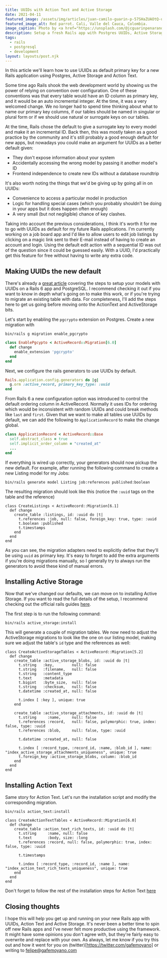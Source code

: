 ```yaml
---
title: UUIDs with Action Text and Active Storage
date: 2021-04-11
featured_image: /assets/img/articles/juan-camilo-guarin-p-57SHaZUAOtQ-unsplash.jpg
featured_image_alt: Red parrot. Cali, Valle del Cauca, Colombia.
image_caption: Photo by <a href="https://unsplash.com/@jcguarinpenaranda?utm_source=unsplash&utm_medium=referral&utm_content=creditCopyText">Juan Camilo Guarin P</a> on <a href="https://unsplash.com/s/photos/colombia?utm_source=unsplash&utm_medium=referral&utm_content=creditCopyText">Unsplash</a>
description: Setup a fresh Rails app with Postgres UUIDs, Active Storage and Action Text.
tags:
  - rails
  - postgresql
  - development
layout: layouts/post.njk
---
```


In this article we'll learn how to use UUIDs as default primary key for a new Rails application using Postgres, Active Storage and Action Text.

Some time ago Rails shook the web development world by showing us the power of relying on convention over configuration. One of these conventions was that every table would have an ID column as primary key, and it would be an auto incremental integer. At the time, it was a very welcomed change. We no longer had to spend time thinking about what to name our primary key columns, if our tables should be named in singular or plural form or if we should use natural or surrogate keys on our tables.

At the time, Rails chose the default to give a surrogate key to every model and make it an incremental ID. Back then, this was mostly taken as a good practice by the community and it's still probably a good enough default for new apps, but nowadays you could make an argument for UUIDs as a better default given:

- They don't expose information about your system
- Accidentally accessing the wrong model by passing it another model's ID
- Frontend independence to create new IDs without a database roundtrip

It's also worth noting the things that we'd be giving up by going all in on UUIDs:

- Convenience to access a particular model in production
- Logic for handling special cases (which you probably shouldn't be doing in your apps but it does happen often enough)
- A very small (but not negligible) chance of key clashes.

Taking into account the previous considerations, I think it's worth it for me to go with UUIDs as default for my future Rails applications. I'm currently working on a job board app and I'd like to allow users to edit job listings by clicking on a magic link sent to their E-mail instead of having to create an account and login. Using the default edit action with a sequential ID was out of the question since it could be guessed easily. With a UUID, I'd practically get this feature for free without having to write any extra code.

## Making UUIDs the new default

There's already a [great article](https://pawelurbanek.com/uuid-order-rails) covering the steps to setup your models with UUIDs on a Rails 6 app and PostgreSQL. I recommend checking it out if you want to know in depth what's going on to make this work, or if you're trying to migrate an existing table with data. For completeness, I'll add the steps here to get us going before moving onto the ActionText and ActiveStorage bits.

Let's start by enabling the `pgcrypto` extension on Postgres. Create a new migration with

```shell
bin/rails g migration enable_pgcrypto
```

```ruby
class EnablePgcypto < ActiveRecord::Migration[6.0]
  def change
    enable_extension 'pgcrypto'
  end
end
```

Next, we configure the rails generators to use UUIDs by default.

```ruby
Rails.application.config.generators do |g|
  g.orm :active_record, primary_key_type: :uuid
end
```

From Rails 6 a new configuration option was introduced to control the default ordering column in ActiveRecord. Normally it uses IDs for ordering which would be inconsistent with random UUIDs and could break methods like `last` and `first`. Given that we want to make all tables use UUIDs by default, we can add the following to `ApplicationRecord` to make the change global.

```ruby
class ApplicationRecord < ActiveRecord::Base
  self.abstract_class = true
  self.implicit_order_column = "created_at"
  ...
end
```

If everything is wired up correctly, your generators should now pickup the new default. For example, after running the following command to create a new Listing model for my Jobs:

```shell
bin/rails generate model Listing job:references published:boolean
```

The resulting migration should look like this (notice the `:uuid` tags on the table and the reference)

```ruby/3
class CreateListings < ActiveRecord::Migration[6.1]
  def change
    create_table :listings, id: :uuid do |t|
      t.references :job, null: false, foreign_key: true, type: :uuid
      t.boolean :published
      t.timestamps
    end
  end
end
```

As you can see, the migration adapters need to explicitly define that they'll be using `uuid` as primary key. It's easy to forget to add the extra arguments if you're doing migrations manually, so I generally try to always run the generators to avoid these kind of manual errors.

## Installing Active Storage

Now that we've changed our defaults, we can move on to installing Active Storage. If you want to read the full details of the setup, I recommend checking out the official rails guides [here](https://edgeguides.rubyonrails.org/active_storage_overview.html).

The first step is to run the following command:

```shell
bin/rails active_storage:install
```

This will generate a couple of migration tables. We now need to adjust the ActiveStorage migrations to look like the one on our listing model, making sure we adjust the table's `id` type and the references as well:

```ruby/3,15,18,19
class CreateActiveStorageTables < ActiveRecord::Migration[5.2]
  def change
    create_table :active_storage_blobs, id: :uuid do |t|
      t.string   :key,        null: false
      t.string   :filename,   null: false
      t.string   :content_type
      t.text     :metadata
      t.bigint   :byte_size,  null: false
      t.string   :checksum,   null: false
      t.datetime :created_at, null: false

      t.index [ :key ], unique: true
    end

    create_table :active_storage_attachments, id: :uuid do |t|
      t.string     :name,     null: false
      t.references :record,   null: false, polymorphic: true, index: false, type: :uuid
      t.references :blob,     null: false, type: :uuid

      t.datetime :created_at, null: false

      t.index [ :record_type, :record_id, :name, :blob_id ], name: "index_active_storage_attachments_uniqueness", unique: true
      t.foreign_key :active_storage_blobs, column: :blob_id
    end
  end
end
```

## Installing Action Text

Same story for Action Text. Let's run the installation script and modify the corresponding migration.

```shell
bin/rails action_text:install
```

```ruby/5,6
class CreateActionTextTables < ActiveRecord::Migration[6.0]
  def change
    create_table :action_text_rich_texts, id: :uuid do |t|
      t.string     :name, null: false
      t.text       :body, size: :long
      t.references :record, null: false, polymorphic: true, index: false, type: :uuid

      t.timestamps

      t.index [ :record_type, :record_id, :name ], name: "index_action_text_rich_texts_uniqueness", unique: true
    end
  end
end
```

Don't forget to follow the rest of the installation steps for Action Text [here](https://edgeguides.rubyonrails.org/action_text_overview.html#installation)

## Closing thoughts

I hope this will help you get up and running on your new Rails app with UUIDs, Action Text and Active Storage. It's never been a better time to spin off new Rails apps and I've never felt more productive using the framework. It might have some opinions you don't agree with, but they're fairly easy to overwrite and replace with your own. As always, let me know if you try this out and how it went for you on (twitter)[https://twitter.com/gafemoyano] or writing to [felipe@gafemoyano.com](mailto:felipe@gafemoyano.com)

